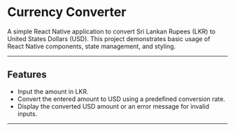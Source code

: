 # Currency Converter

A simple React Native application to convert Sri Lankan Rupees (LKR) to United States Dollars (USD). This project demonstrates basic usage of React Native components, state management, and styling.

---

## Features
- Input the amount in LKR.
- Convert the entered amount to USD using a predefined conversion rate.
- Display the converted USD amount or an error message for invalid inputs.

---


